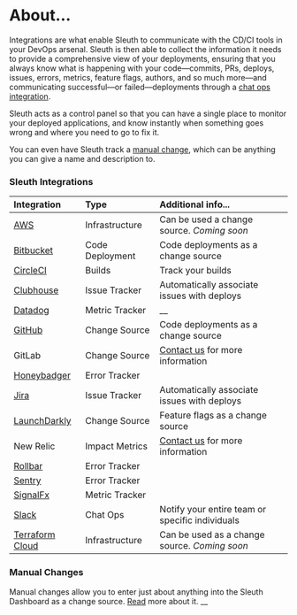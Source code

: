 # About...

Integrations are what enable Sleuth to communicate with the CD/CI tools in your DevOps arsenal. Sleuth is then able to collect the information it needs to provide a comprehensive view of your deployments, ensuring that you always know what is happening with your code—commits, PRs, deploys, issues, errors, metrics, feature flags, authors, and so much more—and communicating successful—or failed—deployments through a [chat ops integration](about-integrations.md#chat-ops). 

Sleuth acts as a control panel so that you can have a single place to monitor your deployed applications, and know instantly when something goes wrong and where you need to go to fix it.

You can even have Sleuth track a [manual change](manual-changes.md), which can be anything you can give a name and description to. 

### Sleuth Integrations

| Integration | Type | Additional info... |
| :--- | :--- | :--- |
| [AWS](change-sources/infrastructure/aws.md) | Infrastructure | Can be used a change source. _Coming soon_ |
| [Bitbucket](change-sources/code-deployment/bitbucket.md) | Code Deployment | Code deployments as a change source |
| [CircleCI](builds/circleci.md) | Builds | Track your builds |
| [Clubhouse](issue-trackers/clubhouse.md) | Issue Tracker | Automatically associate issues with deploys |
| [Datadog](impact-sources/metrics/datadog.md) | Metric Tracker | \_\_ |
| [GitHub](change-sources/code-deployment/github.md) | Change Source | Code deployments as a change source |
| GitLab | Change Source | [Contact us](mailto:support@sleuth.io?subject=Interested%20in%20New%20Relic%20integration) for more information |
| [Honeybadger](impact-sources/errors/honeybadger.md) | Error Tracker |  |
| [Jira](issue-trackers/jira.md) | Issue Tracker | Automatically associate issues with deploys |
| [LaunchDarkly](change-sources/feature-flags/launchdarkly.md) | Change Source | Feature flags as a change source |
| New Relic | Impact Metrics | [Contact us](mailto:support@sleuth.io?subject=Interested%20in%20New%20Relic%20integration) for more information |
| [Rollbar](impact-sources/errors/rollbar.md) | Error Tracker |  |
| [Sentry](impact-sources/errors/sentry.md) | Error Tracker |  |
| [SignalFx](impact-sources/metrics/signalfx.md) | Metric Tracker |  |
| [Slack](chat-ops/slack.md) | Chat Ops | Notify your entire team or specific individuals |
| [Terraform Cloud](change-sources/infrastructure/terraform-cloud.md) | Infrastructure | Can be used as a change source. _Coming soon_ |

### Manual Changes

Manual changes allow you to enter just about anything into the Sleuth Dashboard as a change source. [Read](manual-changes.md) more about it.  __

